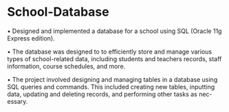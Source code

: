 # School-Database
• Designed and implemented a database for a school using SQL (Oracle 11g Express edition).


• The database was designed to to efficiently store and manage various types of school-related data, including students and teachers records, staff information, course schedules, and more.


• The project involved designing and managing tables in a database using SQL queries and commands. This included creating new tables, inputting data, updating and deleting records, and performing other tasks as nec- essary.

